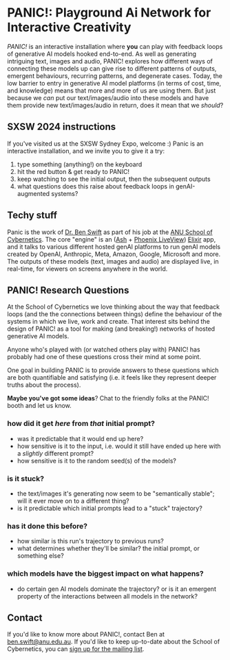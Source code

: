 # PANIC!: **P**layground **A**i **N**etwork for **I**nteractive **C**reativity

_PANIC!_ is an interactive installation where **you** can play with feedback
loops of generative AI models hooked end-to-end. As well as generating
intriguing text, images and audio, PANIC! explores how different ways of
connecting these models up can give rise to different patterns of outputs,
emergent behaviours, recurring patterns, and degenerate cases. Today, the low
barrier to entry in generative AI model platforms (in terms of cost, time, and
knowledge) means that more and more of us are using them. But just because we
_can_ put our text/images/audio into these models and have them provide new
text/images/audio in return, does it mean that we _should_?

## SXSW 2024 instructions

If you've visited us at the SXSW Sydney Expo, welcome :) Panic is an interactive
installation, and we invite you to give it a try:

1. type something (anything!) on the keyboard
2. hit the red button & get ready to PANIC!
3. keep watching to see the initial output, then the subsequent outputs
4. what questions does this raise about feedback loops in genAI-augmented
   systems?

## Techy stuff

Panic is the work of [Dr. Ben Swift](https://benswift.me) as part of his job at
the [ANU School of Cybernetics](https://cybernetics.anu.edu.au). The core
"engine" is an ([Ash](https://hexdocs.pm/ash/) +
[Phoenix LiveView](https://hexdocs.pm/phoenix_live_view/))
[Elixir](https://elixir-lang.org) app, and it talks to various different hosted
genAI platforms to run genAI models created by OpenAI, Anthropic, Meta, Amazon,
Google, Microsoft and more. The outputs of these models (text, images and audio)
are displayed live, in real-time, for viewers on screens anywhere in the world.

## PANIC! Research Questions

At the School of Cybernetics we love thinking about the way that feedback loops
(and the the connections between things) define the behaviour of the systems in
which we live, work and create. That interest sits behind the design of PANIC!
as a tool for making (and breaking!) networks of hosted generative AI models.

Anyone who's played with (or watched others play with) PANIC! has probably had
one of these questions cross their mind at some point.

One goal in building PANIC is to provide answers to these questions which are
both quantifiable and satisfying (i.e. it feels like they represent deeper
truths about the process).

**Maybe you've got some ideas**? Chat to the friendly folks at the PANIC! booth
and let us know.

### how did it get _here_ from _that_ initial prompt?

- was it predictable that it would end up here?
- how sensitive is it to the input, i.e. would it still have ended up here with
  a _slightly_ different prompt?
- how sensitive is it to the random seed(s) of the models?

### is it stuck?

- the text/images it's generating now seem to be "semantically stable"; will it
  ever move on to a different thing?
- is it predictable which initial prompts lead to a "stuck" trajectory?

### has it done this before?

- how similar is this run's trajectory to previous runs?
- what determines whether they'll be similar? the initial prompt, or something
  else?

### which models have the biggest impact on what happens?

- do certain gen AI models dominate the trajectory? or is it an emergent
  property of the interactions between all models in the network?

## Contact

If you'd like to know more about PANIC!, contact Ben at
[ben.swift@anu.edu.au](mailto:ben.swift@anu.edu.au). If you'd like to keep
up-to-date about the School of Cybernetics, you can
[sign up for the mailing list](https://cybernetics.anu.edu.au/#subscribe-to-our-mailing-list-1).
